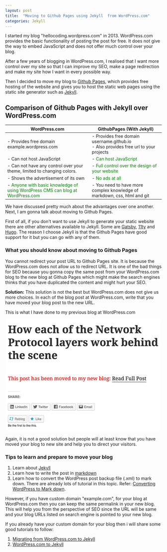 ```yaml
---
layout: post
title:  "Moving to Github Pages using Jekyll  from WordPress.com"
categories: Jekyll
---
```

I started my blog "hellocoding.wordpress.com" in 2013. WordPress.com provides the basic functionality of posting the post for free. It does not give the way to embed JavaScript and does not offer much control over your blog.

After a few years of blogging in WordPress.com, I realised that I want more control over my site so that I can improve my SEO, make a page redirection and make my site how I want in every possible way.

Then I decided to move my blog to [Github Pages](https://pages.github.com/), which provides free hosting of the website and gives you to host the static web pages using the static site generator such as [Jekyll](https://jekyllrb.com/).

## Comparison of Github Pages with Jekyll over WordPress.com

| WordPress.com                                                            	| GithubPages (With Jekyll)                                                              	|
|--------------------------------------------------------------------------	|----------------------------------------------------------------------------------------	|
| - Provides free domain example.wordpress.com                             	| - Provides free domain username.github.io<br>- Also provides free url to your projects 	|
| - Can not host JavaScript                                                	| - <span style="color:green">Can host JavaScript</span>                                                                  	|
| - Can not have any control over your theme, limited to changing colors.   	| - <span style="color:green">Full control over the design of your website</span>                                         	|
| - Shows the advertisement of its own                                     	| - <span style="color:green">No ads at all</span>                                                                        	|
| - <span style="color:green">Anyone with basic knowledge of using WordPress CMS can blog at WordPress.com</span> 	| - You need to have more complex knowledge of markdown, css, html and git                  	|

We have discussed pretty much about the advantages over one another. Next, I am gonna talk about moving to Github Pages.

First of all, if you don't want to use Jekyll to generate your static website there are other alternatives available to Jekyll. Some are [Gatsby](https://www.gatsbyjs.org/), [11ty](https://www.11ty.dev/) and [Hugo](https://gohugo.io/). The reason I choose Jekyll is that the Github Pages have good support for it but you can go with any of them.

### What you should know about moving to Github Pages
You cannot redirect your post URL to Github Pages site. It is because the WordPress.com does not allow us to redirect URL. It is one of the bad things for SEO because you gonna copy the same post from your WordPress.com blog to the new blog at Github Pages which might make the search engines thinks that you have duplicated the content and might hurt your SEO.

**Solution:** This solution is not the best but WordPress.com does not give us more choices. In each of the blog post at WordPress.com, write that you have moved your blog post to the new URL.

This is what I have done to my previous blog at WordPress.com

![Moving blog from WordPress.com to Jekyll at Github Pages](/assets/post-images/2020/this-post-has-been-moved-to-new-url.png)

Again, it is not a good solution but people will at least know that you have moved your blog to new site and help you to direct your visitors.

### Tips to learn and prepare to move your blog
1. Learn about [Jekyll](https://jekyllrb.com/tutorials/home/)
1. Learn how to write the post in [markdown](https://www.markdowntutorial.com/)
1. Learn how to convert the WordPress post backup file (.xml) to mark down. There are already lots of tutorial in this topic.
Refer: [Converting WordPress to Mark down](https://kevq.uk/how-to-convert-wordpress-to-markdown/).

However, if you have custom domain "example.com", for your blog at WordPress.com then you can keep the same permalink in your new blog. This will help you from the perspective of SEO since the URL will be same and your blog URLs listed on search engine is pointed to your new blog.

If you already have your custom domain for your blog then i will share some good tutorials to follow:
1. [Migrating from WordPress.com to Jekyll](https://blog.webjeda.com/wordpress-to-jekyll-migration/)
1. [WordPress.com to Jekyll](https://hadihariri.com/2013/12/24/migrating-from-wordpress-to-jekyll/)
